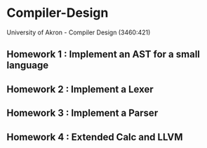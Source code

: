 # Compiler-Design
University of Akron - Compiler Design (3460:421)

## Homework 1 : Implement an AST for a small language

## Homework 2 : Implement a Lexer

## Homework 3 : Implement a Parser

## Homework 4 : Extended Calc and LLVM
